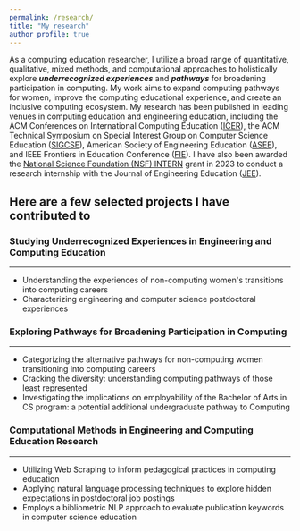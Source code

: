 ```yaml
---
permalink: /research/
title: "My research"
author_profile: true
---
```


As a computing education researcher, I utilize a broad range of quantitative, qualitative, mixed methods, and computational approaches to holistically explore ***underrecognized experiences*** and ***pathways*** for broadening participation in computing. My work aims to expand computing pathways for women, improve the computing educational experience, and create an inclusive computing ecosystem. My research has been published in leading venues in computing education and engineering education, including the ACM Conferences on International Computing Education ([ICER](https://dl.acm.org/conference/icer)), the ACM Technical Symposium on Special Interest Group on Computer Science Education ([SIGCSE](https://dl.acm.org/conference/sigcse)), American Society of Engineering Education ([ASEE](https://www.asee.org/home)), and IEEE Frontiers in Education Conference ([FIE](https://ieeexplore.ieee.org/xpl/conhome/1000297/all-proceedings)). I have also been awarded the [National Science Foundation (NSF) INTERN](https://www.nsf.gov/eng/eec/intern.jsp) grant in 2023 to conduct a research internship with the Journal of Engineering Education ([JEE](https://onlinelibrary.wiley.com/journal/21689830)). 

## Here are a few selected projects I have contributed to

### Studying Underrecognized Experiences in Engineering and Computing Education
-----
 * Understanding the experiences of non-computing women's transitions into computing careers
 * Characterizing engineering and computer science postdoctoral experiences 
    
### Exploring Pathways for Broadening Participation in Computing
-----
 * Categorizing the alternative pathways for non-computing women transitioning into computing careers
 * Cracking the diversity: understanding computing pathways of those least represented
 * Investigating the implications on employability of the Bachelor of Arts in CS program: a potential additional undergraduate pathway to Computing
    
### Computational Methods in Engineering and Computing Education Research
----- 
 * Utilizing Web Scraping to inform pedagogical practices in computing education
 * Applying natural language processing techniques to explore hidden expectations in postdoctoral job postings
 * Employs a bibliometric NLP approach to evaluate publication keywords in computer science education

